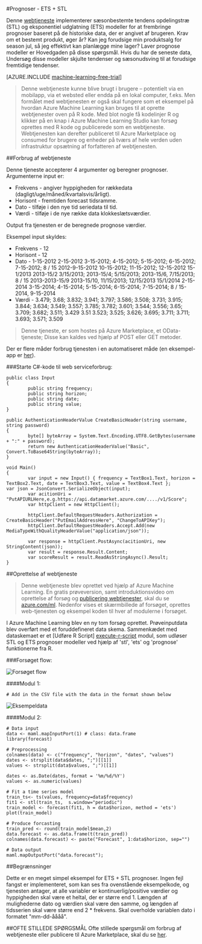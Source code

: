 <properties 
    pageTitle="Prognoser - ETS + STL | Microsoft Azure" 
    description="Prognoser - ETS + STL" 
    services="machine-learning" 
    documentationCenter="" 
    authors="xueshanz" 
    manager="jhubbard" 
    editor="cgronlun"/>

<tags 
    ms.service="machine-learning" 
    ms.workload="data-services" 
    ms.tgt_pltfrm="na" 
    ms.devlang="na" 
    ms.topic="article" 
    ms.date="08/17/2016" 
    ms.author="yijichen"/> 

#<a name="forecasting---ets--stl"></a>Prognoser - ETS + STL  

Denne [webtjeneste]( https://datamarket.azure.com/dataset/aml_labs/demand_forecast) implementerer sæsonbestemte tendens opdelingstræ (STL) og eksponentiel udglatning (ETS) modeller for at frembringe prognoser baseret på de historiske data, der er angivet af brugeren. Krav om et bestemt produkt, øger år? Kan jeg forudsige min produktsalg for season jul, så jeg effektivt kan planlægge mine lager? Laver prognose modeller er Hovedgaden på disse spørgsmål. Hvis du har de seneste data, Undersøg disse modeller skjulte tendenser og sæsonudsving til at forudsige fremtidige tendenser. 


[AZURE.INCLUDE [machine-learning-free-trial](../../includes/machine-learning-free-trial.md)] 
 
>Denne webtjeneste kunne blive brugt i brugere – potentielt via en mobilapp, via et websted eller endda på en lokal computer, f.eks. Men formålet med webtjenesten er også skal fungere som et eksempel på hvordan Azure Machine Learning kan bruges til at oprette webtjenester oven på R kode. Med blot nogle få kodelinjer R og klikker på en knap i Azure Machine Learning Studio kan forsøg oprettes med R kode og publicerede som en webtjeneste. Webtjenesten kan derefter publiceret til Azure Marketplace og consumed for brugere og enheder på tværs af hele verden uden infrastruktur opsætning af forfatteren af webtjenesten.  
 
##<a name="consumption-of-web-service"></a>Forbrug af webtjeneste 

Denne tjeneste accepterer 4 argumenter og beregner prognoser.
Argumenterne input er:

* Frekvens - angiver hyppigheden for rækkedata (dagligt/uge/måned/kvartalsvis/årligt).
* Horisont - fremtiden forecast tidsramme.
* Dato - tilføje i den nye tid seriedata til tid.
* Værdi - tilføje i de nye række data klokkeslætsværdier.

Output fra tjenesten er de beregnede prognose værdier.
 
Eksempel input skyldes: 

* Frekvens - 12
* Horisont - 12
* Dato - 1-15-2012 2-15-2012 3-15-2012; 4-15-2012; 5-15-2012; 6-15-2012; 7-15-2012; 8 / 15 2012-9-15-2012 10-15-2012; 11-15-2012; 12-15-2012 15-1/2013 2013-15/2 3/15/2013; 2013-15/4; 5/15/2013; 2013-15/6, 7/15/2013; 8 / 15 2013-2013-15/9 2013-15/10, 11/15/2013; 12/15/2013 15/1/2014 2-15-2014 3-15-2014; 4-15-2014; 5-15-2014; 6-15-2014; 7-15-2014; 8 / 15-2014, 9-15-2014
* Værdi - 3.479; 3.68; 3.832; 3.941; 3.797; 3.586; 3.508; 3.731; 3.915; 3.844; 3.634; 3.549; 3.557; 3.785; 3.782; 3.601; 3.544; 3.556; 3.65; 3.709; 3.682; 3.511; 3.429 3.51 3.523; 3.525; 3.626; 3.695; 3.711; 3.711; 3.693; 3.571; 3.509

>Denne tjeneste, er som hostes på Azure Marketplace, et OData-tjeneste; Disse kan kaldes ved hjælp af POST eller GET metoder. 

Der er flere måder forbrug tjenesten i en automatiseret måde (en eksempel-app er [her](http://microsoftazuremachinelearning.azurewebsites.net/StlEtsForecasting.aspx )).

###<a name="starting-c-code-for-web-service-consumption"></a>Starte C#-kode til web serviceforbrug:

    public class Input
    {
            public string frequency;
            public string horizon;
            public string date;
            public string value;
    }
    
    public AuthenticationHeaderValue CreateBasicHeader(string username, string password)
    {
            byte[] byteArray = System.Text.Encoding.UTF8.GetBytes(username + ":" + password);
            return new AuthenticationHeaderValue("Basic", Convert.ToBase64String(byteArray));
    }
    
    void Main()
    {
            var input = new Input() { frequency = TextBox1.Text, horizon = TextBox2.Text, date = TextBox3.Text, value = TextBox4.Text };         var json = JsonConvert.SerializeObject(input);
            var acitionUri = "PutAPIURLHere,e.g.https://api.datamarket.azure.com/..../v1/Score";
            var httpClient = new HttpClient();
    
            httpClient.DefaultRequestHeaders.Authorization = CreateBasicHeader("PutEmailAddressHere", "ChangeToAPIKey");
            httpClient.DefaultRequestHeaders.Accept.Add(new MediaTypeWithQualityHeaderValue("application/json"));
    
            var response = httpClient.PostAsync(acitionUri, new StringContent(json));
            var result = response.Result.Content;
            var scoreResult = result.ReadAsStringAsync().Result;
    }


##<a name="creation-of-web-service"></a>Oprettelse af webtjeneste 

>Denne webtjeneste blev oprettet ved hjælp af Azure Machine Learning. En gratis prøveversion, samt introduktionsvideo om oprettelse af forsøg og [publicering webtjenester](machine-learning-publish-a-machine-learning-web-service.md), skal du se [azure.com/ml](http://azure.com/ml). Nedenfor vises et skærmbillede af forsøget, oprettes web-tjenesten og eksempel koden til hver af modulerne i forsøget.

I Azure Machine Learning blev en ny tom forsøg oprettet. Prøveinputdata blev overført med et foruddefineret data skema. Sammenkædet med dataskemaet er et [Udføre R Script] [ execute-r-script] modul, som udløser STL og ETS prognoser modeller ved hjælp af 'stl', 'ets' og 'prognose' funktionerne fra R. 

###<a name="experiment-flow"></a>Forsøget flow:

![Forsøget flow][2]

####<a name="module-1"></a>Modul 1:
 
    # Add in the CSV file with the data in the format shown below 
![Eksempeldata][3]   

####<a name="module-2"></a>Modul 2:

    # Data input
    data <- maml.mapInputPort(1) # class: data.frame
    library(forecast)
    
    # Preprocessing
    colnames(data) <- c("frequency", "horizon", "dates", "values")
    dates <- strsplit(data$dates, ";")[[1]]
    values <- strsplit(data$values, ";")[[1]]
    
    dates <- as.Date(dates, format = '%m/%d/%Y')
    values <- as.numeric(values)
    
    # Fit a time series model
    train_ts<- ts(values, frequency=data$frequency)
    fit1 <- stl(train_ts,  s.window="periodic")
    train_model <- forecast(fit1, h = data$horizon, method = 'ets')
    plot(train_model)
    
    # Produce forcasting
    train_pred <- round(train_model$mean,2)
    data.forecast <- as.data.frame(t(train_pred))
    colnames(data.forecast) <- paste("Forecast", 1:data$horizon, sep="")
    
    # Data output
    maml.mapOutputPort("data.forecast");

##<a name="limitations"></a>Begrænsninger 

Dette er en meget simpel eksempel for ETS + STL prognoser. Ingen fejl fangst er implementeret, som kan ses fra ovenstående eksempelkode, og tjenesten antager, at alle variabler er kontinuerlig/positive værdier og hyppigheden skal være et heltal, der er større end 1. Længden af mulighederne dato og værdien skal være den samme, og længden af tidsserien skal være større end 2 * frekvens. Skal overholde variablen dato i formatet "mm-dd-åååå".

##<a name="faq"></a>OFTE STILLEDE SPØRGSMÅL
Ofte stillede spørgsmål om forbrug af webtjeneste eller publicere til Azure Marketplace, skal du se [her](machine-learning-marketplace-faq.md).

[1]: ./media/machine-learning-r-csharp-retail-demand-forecasting/retail-img1.png
[2]: ./media/machine-learning-r-csharp-retail-demand-forecasting/retail-img2.png
[3]: ./media/machine-learning-r-csharp-retail-demand-forecasting/retail-img3.png


<!-- Module References -->
[execute-r-script]: https://msdn.microsoft.com/library/azure/30806023-392b-42e0-94d6-6b775a6e0fd5/
 

